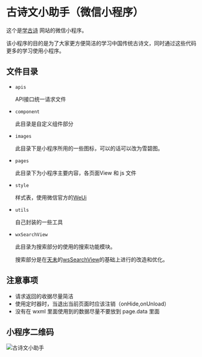 # 古诗文小助手（微信小程序）

这个是[学古诗](https://xuegushi.cn) 网站的微信小程序。

该小程序的目的是为了大家更方便简洁的学习中国传统古诗文，同时通过这些代码更多的学习使用小程序。

## 文件目录
- `apis`

    API接口统一请求文件
- `component`

    此目录是自定义组件部分
- `images`

    此目录下是小程序所用的一些图标，可以的话可以改为雪碧图。
- `pages`

    此目录下为小程序主要内容，各页面View 和 js 文件
- `style`

    样式表，使用微信官方的[WeUi](https://weui.io)
- `utils`

    自己封装的一些工具
- `wxSearchView`

    此目录为搜索部分的使用的搜索功能模块。

    搜索部分是在[天未](https://github.com/mindawei)的[wsSearchView](https://github.com/mindawei/wsSearchView)的基础上进行的改造和优化。

## 注意事项
- 请求返回的收据尽量简洁
- 使用定时器时，当退出当前页面时应该注销（onHide,onUnload）
- 没有在 wxml 里面使用到的数据尽量不要放到 page.data 里面

## 小程序二维码

![古诗文小助手](https://github.com/johnnyzhang1992/gushi_lite/blob/master/images/xcx.jpg)
